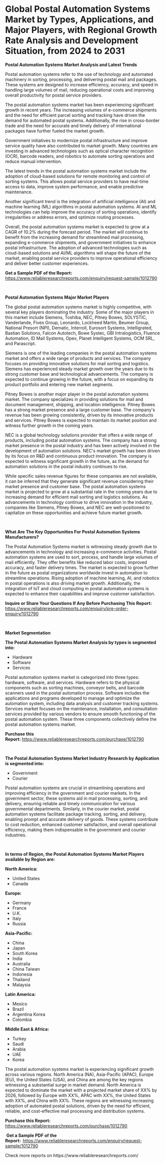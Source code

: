 <p><h1>Global Postal Automation Systems Market by Types, Applications, and Major Players, with Regional Growth Rate Analysis and Development Situation, from 2024 to 2031</h1></p><p><strong>Postal Automation Systems Market Analysis and Latest Trends</strong></p>
<p><p>Postal automation systems refer to the use of technology and automated machinery in sorting, processing, and delivering postal mail and packages. These systems are designed to increase efficiency, accuracy, and speed in handling large volumes of mail, reducing operational costs and improving overall productivity for postal service providers.</p><p>The postal automation systems market has been experiencing significant growth in recent years. The increasing volumes of e-commerce shipments and the need for efficient parcel sorting and tracking have driven the demand for automated postal systems. Additionally, the rise in cross-border trade and the need for accurate and timely delivery of international packages have further fueled the market growth.</p><p>Government initiatives to modernize postal infrastructure and improve service quality have also contributed to market growth. Many countries are investing in advanced technologies such as optical character recognition (OCR), barcode readers, and robotics to automate sorting operations and reduce manual intervention.</p><p>The latest trends in the postal automation systems market include the adoption of cloud-based solutions for remote monitoring and control of sorting systems. This allows postal service providers to have real-time access to data, improve system performance, and enable predictive maintenance.</p><p>Another significant trend is the integration of artificial intelligence (AI) and machine learning (ML) algorithms in postal automation systems. AI and ML technologies can help improve the accuracy of sorting operations, identify irregularities or address errors, and optimize routing processes.</p><p>Overall, the postal automation systems market is expected to grow at a CAGR of 10.2% during the forecast period. The market will continue to benefit from the increasing demand for streamlined mail processing, expanding e-commerce shipments, and government initiatives to enhance postal infrastructure. The adoption of advanced technologies such as cloud-based solutions and AI/ML algorithms will shape the future of the market, enabling postal service providers to improve operational efficiency and deliver better customer experiences.</p></p>
<p><strong>Get a Sample PDF of the Report:&nbsp;</strong> <a href="https://www.reliableresearchreports.com/enquiry/request-sample/1012790">https://www.reliableresearchreports.com/enquiry/request-sample/1012790</a></p>
<p>&nbsp;</p>
<p><strong>Postal Automation Systems Major Market Players</strong></p>
<p><p>The global postal automation systems market is highly competitive, with several key players dominating the industry. Some of the major players in this market include Siemens, Toshiba, NEC, Pitney Bowes, SOLYSTIC, Vanderlande, Fives Group, Leonardo, Lockheed Martin, Beumer Group, National Presort (NPI), Dematic, Interroll, Eurosort Systems, Intelligrated, Bastian Solutions, Falcon Autotech, Bowe Systec, GBI Intralogistics, Fluence Automation, ID Mail Systems, Opex, Planet Intelligent Systems, OCM SRL, and Parascript.</p><p>Siemens is one of the leading companies in the postal automation systems market and offers a wide range of products and services. The company focuses on providing innovative solutions for mail sorting and logistics. Siemens has experienced steady market growth over the years due to its strong customer base and technological advancements. The company is expected to continue growing in the future, with a focus on expanding its product portfolio and entering new market segments.</p><p>Pitney Bowes is another major player in the postal automation systems market. The company specializes in providing solutions for mail and document management, shipping, and location intelligence. Pitney Bowes has a strong market presence and a large customer base. The company's revenue has been growing consistently, driven by its innovative products and services. Pitney Bowes is expected to maintain its market position and witness further growth in the coming years.</p><p>NEC is a global technology solutions provider that offers a wide range of products, including postal automation systems. The company has a strong market presence in the postal industry and has been actively involved in the development of automation solutions. NEC's market growth has been driven by its focus on R&D and continuous product innovation. The company is expected to witness significant growth in the future, as the demand for automation solutions in the postal industry continues to rise.</p><p>While specific sales revenue figures for these companies are not available, it can be inferred that they generate significant revenue considering their market presence and customer base. The postal automation systems market is projected to grow at a substantial rate in the coming years due to increasing demand for efficient mail sorting and logistics solutions. As advancements in technology continue to drive innovation in the industry, companies like Siemens, Pitney Bowes, and NEC are well-positioned to capitalize on these opportunities and achieve future market growth.</p></p>
<p>&nbsp;</p>
<p><strong>What Are The Key Opportunities For Postal Automation Systems Manufacturers?</strong></p>
<p><p>The Postal Automation Systems market is witnessing steady growth due to advancements in technology and increasing e-commerce activities. Postal automation systems are used to sort, process, and handle large volumes of mail efficiently. They offer benefits like reduced labor costs, improved accuracy, and faster delivery times. The market is expected to grow further in the future as postal organizations worldwide invest in automation to streamline operations. Rising adoption of machine learning, AI, and robotics in postal operations is also driving market growth. Additionally, the integration of IoT and cloud computing in postal automation systems is expected to enhance their capabilities and improve customer satisfaction.</p></p>
<p><strong>Inquire or Share Your Questions If Any Before Purchasing This Report:</strong> <a href="https://www.reliableresearchreports.com/enquiry/pre-order-enquiry/1012790">https://www.reliableresearchreports.com/enquiry/pre-order-enquiry/1012790</a></p>
<p>&nbsp;</p>
<p><strong>Market Segmentation</strong></p>
<p><strong>The Postal Automation Systems Market Analysis by types is segmented into:</strong></p>
<p><ul><li>Hardware</li><li>Software</li><li>Services</li></ul></p>
<p><p>Postal automation systems market is categorized into three types: hardware, software, and services. Hardware refers to the physical components such as sorting machines, conveyor belts, and barcode scanners used in the postal automation process. Software includes the applications and programs developed to manage and optimize the automation system, including data analysis and customer tracking systems. Services market focuses on the maintenance, installation, and consultation services provided by various vendors to ensure smooth functioning of the postal automation system. These three components collectively define the postal automation systems market.</p></p>
<p><strong>Purchase this Report:&nbsp;</strong><a href="https://www.reliableresearchreports.com/purchase/1012790">https://www.reliableresearchreports.com/purchase/1012790</a></p>
<p>&nbsp;</p>
<p><strong>The Postal Automation Systems Market Industry Research by Application is segmented into:</strong></p>
<p><ul><li>Government</li><li>Courier</li></ul></p>
<p><p>Postal automation systems are crucial in streamlining operations and improving efficiency in the government and courier markets. In the government sector, these systems aid in mail processing, sorting, and delivery, ensuring reliable and timely communication for various governmental departments. Similarly, in the courier market, postal automation systems facilitate package tracking, sorting, and delivery, enabling prompt and accurate delivery of goods. These systems contribute to cost reduction, enhanced customer satisfaction, and overall operational efficiency, making them indispensable in the government and courier industries.</p></p>
<p>&nbsp;</p>
<p><strong>In terms of Region, the Postal Automation Systems Market Players available by Region are:</strong></p>
<p>
    <p> <strong> North America: </strong>
        <ul>
            <li>United States</li>
            <li>Canada</li>
        </ul>
        </p> 
    <p> <strong> Europe: </strong>
        <ul>
            <li>Germany</li>
            <li>France</li>
            <li>U.K.</li>
            <li>Italy</li>
            <li>Russia</li>
        </ul>
        </p> 
    <p> <strong> Asia-Pacific: </strong>
        <ul>
            <li>China</li>
            <li>Japan</li>
            <li>South Korea</li>
            <li>India</li>
            <li>Australia</li>
            <li>China Taiwan</li>
            <li>Indonesia</li>
            <li>Thailand</li>
            <li>Malaysia</li>
        </ul>
        </p> 
    <p> <strong> Latin America: </strong>
        <ul>
            <li>Mexico</li>
            <li>Brazil</li>
            <li>Argentina Korea</li>
            <li>Colombia</li>
        </ul>
        </p> 
    <p> <strong> Middle East & Africa: </strong>
        <ul>
            <li>Turkey</li>
            <li>Saudi</li>
            <li>Arabia</li>
            <li>UAE</li>
            <li>Korea</li>
        </ul>
    </p>
    </p>
<p><p>The postal automation systems market is experiencing significant growth across various regions. North America (NA), Asia-Pacific (APAC), Europe (EU), the United States (USA), and China are among the key regions witnessing a substantial surge in market demand. North America is expected to dominate the market with a projected market share of XX% by 2026, followed by Europe with XX%, APAC with XX%, the United States with XX%, and China with XX%. These regions are witnessing increasing adoption of automated postal solutions, driven by the need for efficient, reliable, and cost-effective mail processing and distribution systems.</p></p>
<p><strong>Purchase this Report: </strong><a href="https://www.reliableresearchreports.com/purchase/1012790">https://www.reliableresearchreports.com/purchase/1012790</a></p>
<p>&nbsp;<strong>Get a Sample PDF of the Report:&nbsp;&nbsp;</strong><a href="https://www.reliableresearchreports.com/enquiry/request-sample/1012790">https://www.reliableresearchreports.com/enquiry/request-sample/1012790</a></p>
<p><strong></strong></p>
<p>Check more reports on https://www.reliableresearchreports.com/</p>